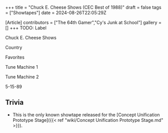 +++
title = "Chuck E. Cheese Shows (CEC Best of 1988)"
draft = false
tags = ["Showtapes"]
date = 2024-08-26T22:05:29Z

[Article]
contributors = ["The 64th Gamer","Cy's Junk at School"]
gallery = []
+++
TODO: Label


Chuck E. Cheese Shows


Country

Favorites

Tune Machine 1

Tune Machine 2

5-15-89
## Trivia ##
* This is the only known showtape released for the [Concept Unification Prototype Stage]({{< ref "wiki/Concept Unification Prototype Stage.md" >}}).